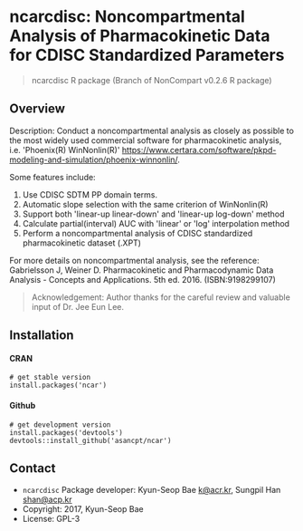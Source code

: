 # ncarcdisc: Noncompartmental Analysis of Pharmacokinetic Data for CDISC Standardized Parameters 

> ncarcdisc R package (Branch of NonCompart v0.2.6 R package)

Overview
--------

Description: Conduct a noncompartmental analysis as closely as possible to the most widely used commercial software for pharmacokinetic analysis, i.e. 'Phoenix(R) WinNonlin(R)' <https://www.certara.com/software/pkpd-modeling-and-simulation/phoenix-winnonlin/>.

Some features include:

1. Use CDISC SDTM PP domain terms.
2. Automatic slope selection with the same criterion of WinNonlin(R)
3. Support both 'linear-up linear-down' and 'linear-up log-down' method
4. Calculate partial(interval) AUC with 'linear' or 'log' interpolation method
5. Perform a noncompartmental analysis of CDISC standardized pharmacokinetic dataset (.XPT)

For more details on noncompartmental analysis, see the reference: Gabrielsson J, Weiner D. Pharmacokinetic and Pharmacodynamic Data Analysis - Concepts and Applications. 5th ed. 2016. (ISBN:9198299107)

> Acknowledgement: Author thanks for the careful review and valuable input of Dr. Jee Eun Lee.

Installation
------------

#### CRAN

    # get stable version
    install.packages('ncar')

#### Github

    # get development version
    install.packages('devtools')
    devtools::install_github('asancpt/ncar')
   
Contact
-------

- `ncarcdisc` Package developer: Kyun-Seop Bae <k@acr.kr>, Sungpil Han <shan@acp.kr>
- Copyright: 2017, Kyun-Seop Bae
- License: GPL-3

